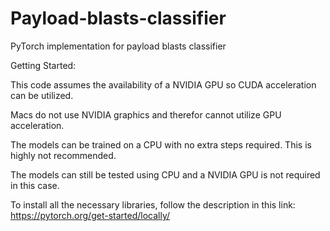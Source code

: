 # Payload-blasts-classifier
PyTorch implementation for payload blasts classifier

Getting Started:

This code assumes the availability of a NVIDIA GPU so CUDA acceleration can be utilized.

Macs do not use NVIDIA graphics and therefor cannot utilize GPU acceleration. 

The models can be trained on a CPU with no extra steps required. This is highly not recommended. 

The models can still be tested using CPU and a NVIDIA GPU is not required in this case.

To install all the necessary libraries, follow the description in this link: https://pytorch.org/get-started/locally/
